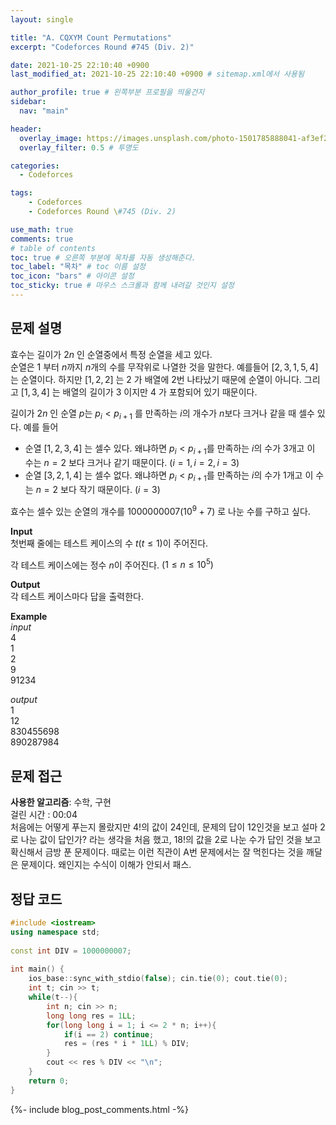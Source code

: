 ```yaml
---
layout: single

title: "A. CQXYM Count Permutations"
excerpt: "Codeforces Round #745 (Div. 2)"

date: 2021-10-25 22:10:40 +0900
last_modified_at: 2021-10-25 22:10:40 +0900 # sitemap.xml에서 사용됨

author_profile: true # 왼쪽부분 프로필을 띄울건지
sidebar:
  nav: "main"

header:
  overlay_image: https://images.unsplash.com/photo-1501785888041-af3ef285b470?ixlib=rb-1.2.1&ixid=eyJhcHBfaWQiOjEyMDd9&auto=format&fit=crop&w=1350&q=80
  overlay_filter: 0.5 # 투명도

categories: 
  - Codeforces

tags: 
    - Codeforces
    - Codeforces Round \#745 (Div. 2)

use_math: true
comments: true
# table of contents
toc: true # 오른쪽 부분에 목차를 자동 생성해준다.
toc_label: "목차" # toc 이름 설정
toc_icon: "bars" # 아이콘 설정
toc_sticky: true # 마우스 스크롤과 함께 내려갈 것인지 설정
---  
```



## 문제 설명  
효수는 길이가 $2n$ 인 순열중에서 특정 순열을 세고 있다.  
순열은 $1$ 부터 $n$까지 $n$개의 수를 무작위로 나열한 것을 말한다. 예를들어 $[2, 3, 1, 5, 4]$ 는 순열이다. 하지만 $[1, 2, 2]$ 는 $2$ 가 배열에 2번 나타났기 때문에 순열이 아니다. 그리고 $[1, 3, 4]$ 는 배열의 길이가 $3$ 이지만 $4$ 가 포함되어 있기 때문이다.  

길이가 $2n$ 인 순열 $p$는 $p_i < p_{i + 1}$ 를 만족하는 $i$의 개수가 $n$보다 크거나 같을 때 셀수 있다. 예를 들어  
* 순열 $[1, 2, 3, 4]$ 는 셀수 있다. 왜냐하면 $p_i < p_{i + 1}$를 만족하는 $i$의 수가 3개고 이 수는 $n = 2$ 보다 크거나 같기 때문이다. $(i = 1, i = 2, i = 3)$  
* 순열 $[3, 2, 1, 4]$ 는 셀수 없다. 왜냐하면 $p_i < p_{i + 1}$를 만족하는 $i$의 수가 1개고 이 수는 $n = 2$ 보다 작기 때문이다. $(i = 3)$  

효수는 셀수 있는 순열의 개수를 $1000000007 (10^9 + 7)$ 로 나눈 수를 구하고 싶다. 

__Input__  
첫번째 줄에는 테스트 케이스의 수 $t (t \le 1)$이 주어진다.  

각 테스트 케이스에는 정수 $n$이 주어진다. $(1 \le n \le 10^5)$  

__Output__  
각 테스트 케이스마다 답을 출력한다.

__Example__  
_input_  
4  
1  
2  
9  
91234  

_output_  
1  
12  
830455698  
890287984  
 
   

## 문제 접근
__사용한 알고리즘__: 수학, 구현    
걸린 시간 : 00:04  
처음에는 어떻게 푸는지 몰랐지만 $4!$의 값이 $24$인데, 문제의 답이 $12$인것을 보고 설마 2로 나눈 값이 답인가? 라는 생각을 처음 했고, $18!$의 값을 2로 나눈 수가 답인 것을 보고 확신해서 금방 푼 문제이다. 때로는 이런 직관이 A번 문제에서는 잘 먹힌다는 것을 깨달은 문제이다. 왜인지는 수식이 이해가 안되서 패스.  


## 정답 코드  
```cpp
#include <iostream>
using namespace std;
 
const int DIV = 1000000007;
 
int main() {
	ios_base::sync_with_stdio(false); cin.tie(0); cout.tie(0);
	int t; cin >> t;
	while(t--){
	    int n; cin >> n;
	    long long res = 1LL;
	    for(long long i = 1; i <= 2 * n; i++){
	        if(i == 2) continue;
	        res = (res * i * 1LL) % DIV;
	    }
	    cout << res % DIV << "\n";
	}
	return 0;
}
```  
{%- include blog_post_comments.html -%}
